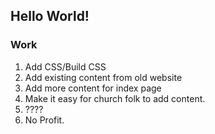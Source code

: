 ## Hello World!

### Work
1. Add CSS/Build CSS
2. Add existing content from old website
3. Add more content for index page
4. Make it easy for church folk to add content.
5. ????
6. No Profit.
